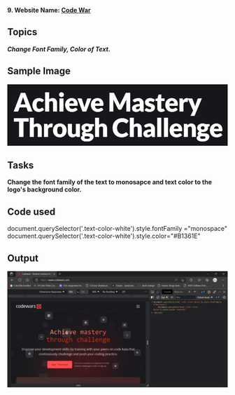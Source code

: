**9. Website Name: [Code War](https://www.codewars.com/)**

## Topics 

   ***Change Font Family, Color of Text.***

## Sample Image 

![Code War](./assset/download%20(7).png)

## Tasks

  **Change the font family of the text to monosapce and text color 
  to the logo's background color.**

## Code used

  document.querySelector('.text-color-white').style.fontFamily ="monospace"
    document.querySelector('.text-color-white').style.color="#B1361E"

## Output

![Code War](./assset/Screenshot%202023-03-01%20141929.png)